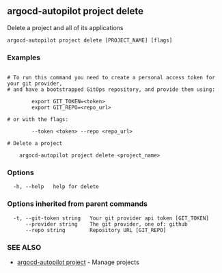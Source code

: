 ## argocd-autopilot project delete

Delete a project and all of its applications

```
argocd-autopilot project delete [PROJECT_NAME] [flags]
```

### Examples

```

# To run this command you need to create a personal access token for your git provider,
# and have a bootstrapped GitOps repository, and provide them using:
    
        export GIT_TOKEN=<token>
        export GIT_REPO=<repo_url>

# or with the flags:
    
        --token <token> --repo <repo_url>
        
# Delete a project
    
    argocd-autopilot project delete <project_name>

```

### Options

```
  -h, --help   help for delete
```

### Options inherited from parent commands

```
  -t, --git-token string   Your git provider api token [GIT_TOKEN]
      --provider string    The git provider, one of: github
      --repo string        Repository URL [GIT_REPO]
```

### SEE ALSO

* [argocd-autopilot project](argocd-autopilot_project.md)	 - Manage projects

